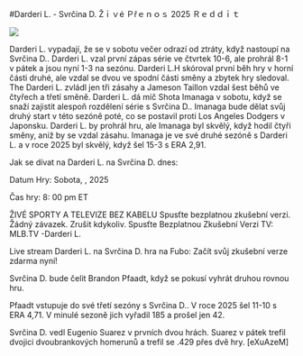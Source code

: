 #Darderi L. - Svrčina D. Žｉｖé Ｐřｅｎｏｓ 2025 Ｒｅｄｄｉｔ  
  
  
[![](https://i.imgur.com/qSNzIqt.png)](https://movie.rssnews.media/GmBIMlMW.php)  
  
Darderi L. vypadají, že se v sobotu večer odrazí od ztráty, když nastoupí na Svrčina D.. Darderi L. vzal první zápas série ve čtvrtek 10-6, ale prohrál 8-1 v pátek a jsou nyní 1-3 na sezónu. Darderi L.H skóroval první běh hry v horní části druhé, ale vzdal se dvou ve spodní části směny a zbytek hry sledoval. The Darderi L. zvládl jen tři zásahy a Jameson Taillon vzdal šest běhů ve čtyřech a třetí směně. Darderi L. dá míč Shota Imanaga v sobotu, když se snaží zajistit alespoň rozdělení série s Svrčina D.. Imanaga bude dělat svůj druhý start v této sezóně poté, co se postavil proti Los Angeles Dodgers v Japonsku. Darderi L. by prohrál hru, ale Imanaga byl skvělý, když hodil čtyři směny, aniž by se vzdal zásahu. Imanaga je ve své druhé sezóně s Darderi L. a v roce 2025 byl skvělý, když šel 15-3 s ERA 2,91.

Jak se dívat na Darderi L. na Svrčina D. dnes:

Datum Hry: Sobota, , 2025

Čas hry: 8: 00 pm ET

ŽIVÉ SPORTY A TELEVIZE BEZ KABELU
Spusťte bezplatnou zkušební verzi. Žádný závazek. Zrušit kdykoliv.
Spusťte Bezplatnou Zkušební Verzi
TV: MLB.TV -Darderi L.

Live stream Darderi L. na Svrčina D. hra na Fubo: Začít svůj zkušební verze zdarma nyní!

Svrčina D. bude čelit Brandon Pfaadt, když se pokusí vyhrát druhou rovnou hru.

Pfaadt vstupuje do své třetí sezóny s Svrčina D.. V roce 2025 šel 11-10 s ERA 4,71. V minulé sezoně jich vyřadil 185 a prošel jen 42.

Svrčina D. vedl Eugenio Suarez v prvních dvou hrách. Suarez v pátek trefil dvojici dvoubrankových homerunů a trefil se .429 přes dvě hry. [eXuAzeM]